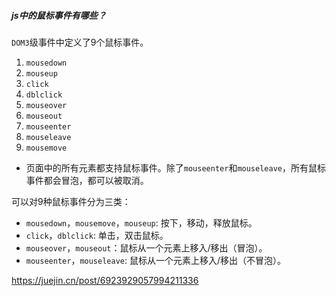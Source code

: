 ##### js中的鼠标事件有哪些？

`DOM3`级事件中定义了9个鼠标事件。

1. `mousedown`
2. `mouseup`
3. `click`
4. `dblclick`
5. `mouseover`
6. `mouseout`
7. `mouseenter`
8. `mouseleave`
9. `mousemove`

-  页面中的所有元素都支持鼠标事件。除了`mouseenter`和`mouseleave`，所有鼠标事件都会冒泡，都可以被取消。

可以对9种鼠标事件分为三类：

- `mousedown`，`mousemove`，`mouseup`: 按下，移动，释放鼠标。
- `click`，`dblclick`: 单击，双击鼠标。
- `mouseover`，`mouseout`：鼠标从一个元素上移入/移出（冒泡）。
- `mouseenter`，`mouseleave`: 鼠标从一个元素上移入/移出（不冒泡）。

https://juejin.cn/post/6923929057994211336

